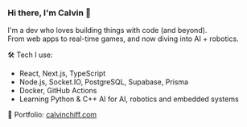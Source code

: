 ### Hi there, I'm Calvin 👋

I'm a dev who loves building things with code (and beyond).  
From web apps to real-time games, and now diving into AI + robotics.

🛠️ Tech I use:
- React, Next.js, TypeScript
- Node.js, Socket.IO, PostgreSQL, Supabase, Prisma
- Docker, GitHub Actions
- Learning Python & C++ AI for AI, robotics and embedded systems

🔗 Portfolio: [calvinchiff.com](https://calvinchiff.com)

<!-- ![Top Langs](https://github-readme-stats.vercel.app/api/top-langs/?username=calvinchiff&layout=compact&langs_count=6) --!>
